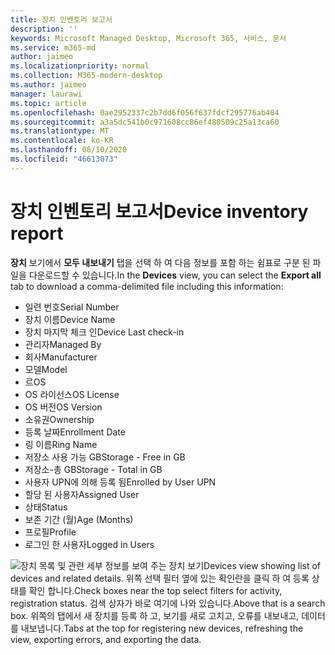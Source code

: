 ```yaml
---
title: 장치 인벤토리 보고서
description: ''
keywords: Microsoft Managed Desktop, Microsoft 365, 서비스, 문서
ms.service: m365-md
author: jaimeo
ms.localizationpriority: normal
ms.collection: M365-modern-desktop
ms.author: jaimeo
manager: laurawi
ms.topic: article
ms.openlocfilehash: 0ae2952337c2b7dd6f056f637fdcf295776ab404
ms.sourcegitcommit: a3a5dc541b0c971608cc86ef480509c25a13ca60
ms.translationtype: MT
ms.contentlocale: ko-KR
ms.lasthandoff: 08/10/2020
ms.locfileid: "46613073"
---
```

# <a name="device-inventory-report"></a><span data-ttu-id="e8c62-103">장치 인벤토리 보고서</span><span class="sxs-lookup"><span data-stu-id="e8c62-103">Device inventory report</span></span>

<span data-ttu-id="e8c62-104">**장치** 보기에서 **모두 내보내기** 탭을 선택 하 여 다음 정보를 포함 하는 쉼표로 구분 된 파일을 다운로드할 수 있습니다.</span><span class="sxs-lookup"><span data-stu-id="e8c62-104">In the **Devices** view, you can select the **Export all** tab to download a comma-delimited file including this information:</span></span>

- <span data-ttu-id="e8c62-105">일련 번호</span><span class="sxs-lookup"><span data-stu-id="e8c62-105">Serial Number</span></span>
- <span data-ttu-id="e8c62-106">장치 이름</span><span class="sxs-lookup"><span data-stu-id="e8c62-106">Device Name</span></span>
- <span data-ttu-id="e8c62-107">장치 마지막 체크 인</span><span class="sxs-lookup"><span data-stu-id="e8c62-107">Device Last check-in</span></span>
- <span data-ttu-id="e8c62-108">관리자</span><span class="sxs-lookup"><span data-stu-id="e8c62-108">Managed By</span></span>
- <span data-ttu-id="e8c62-109">회사</span><span class="sxs-lookup"><span data-stu-id="e8c62-109">Manufacturer</span></span>
- <span data-ttu-id="e8c62-110">모델</span><span class="sxs-lookup"><span data-stu-id="e8c62-110">Model</span></span>
- <span data-ttu-id="e8c62-111">르</span><span class="sxs-lookup"><span data-stu-id="e8c62-111">OS</span></span>
- <span data-ttu-id="e8c62-112">OS 라이선스</span><span class="sxs-lookup"><span data-stu-id="e8c62-112">OS License</span></span>
- <span data-ttu-id="e8c62-113">OS 버전</span><span class="sxs-lookup"><span data-stu-id="e8c62-113">OS Version</span></span>
- <span data-ttu-id="e8c62-114">소유권</span><span class="sxs-lookup"><span data-stu-id="e8c62-114">Ownership</span></span>
- <span data-ttu-id="e8c62-115">등록 날짜</span><span class="sxs-lookup"><span data-stu-id="e8c62-115">Enrollment Date</span></span>
- <span data-ttu-id="e8c62-116">링 이름</span><span class="sxs-lookup"><span data-stu-id="e8c62-116">Ring Name</span></span>
- <span data-ttu-id="e8c62-117">저장소 사용 가능 GB</span><span class="sxs-lookup"><span data-stu-id="e8c62-117">Storage - Free in GB</span></span>
- <span data-ttu-id="e8c62-118">저장소-총 GB</span><span class="sxs-lookup"><span data-stu-id="e8c62-118">Storage - Total in GB</span></span>
- <span data-ttu-id="e8c62-119">사용자 UPN에 의해 등록 됨</span><span class="sxs-lookup"><span data-stu-id="e8c62-119">Enrolled by User UPN</span></span>
- <span data-ttu-id="e8c62-120">할당 된 사용자</span><span class="sxs-lookup"><span data-stu-id="e8c62-120">Assigned User</span></span>
- <span data-ttu-id="e8c62-121">상태</span><span class="sxs-lookup"><span data-stu-id="e8c62-121">Status</span></span>
- <span data-ttu-id="e8c62-122">보존 기간 (월)</span><span class="sxs-lookup"><span data-stu-id="e8c62-122">Age (Months)</span></span>
- <span data-ttu-id="e8c62-123">프로필</span><span class="sxs-lookup"><span data-stu-id="e8c62-123">Profile</span></span>
- <span data-ttu-id="e8c62-124">로그인 한 사용자</span><span class="sxs-lookup"><span data-stu-id="e8c62-124">Logged in Users</span></span>


![<span data-ttu-id="e8c62-125">장치 목록 및 관련 세부 정보를 보여 주는 장치 보기</span><span class="sxs-lookup"><span data-stu-id="e8c62-125">Devices view showing list of devices and related details.</span></span> <span data-ttu-id="e8c62-126">위쪽 선택 필터 옆에 있는 확인란을 클릭 하 여 등록 상태를 확인 합니다.</span><span class="sxs-lookup"><span data-stu-id="e8c62-126">Check boxes near the top select filters for activity, registration status.</span></span> <span data-ttu-id="e8c62-127">검색 상자가 바로 여기에 나와 있습니다.</span><span class="sxs-lookup"><span data-stu-id="e8c62-127">Above that is a search box.</span></span> <span data-ttu-id="e8c62-128">위쪽의 탭에서 새 장치를 등록 하 고, 보기를 새로 고치고, 오류를 내보내고, 데이터를 내보냅니다.</span><span class="sxs-lookup"><span data-stu-id="e8c62-128">Tabs at the top for registering new devices, refreshing the view, exporting errors, and exporting the data.</span></span> ](../../media/mmd-devices-view.png)